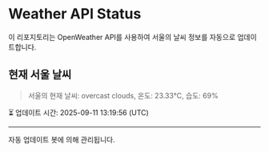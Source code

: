 
# Weather API Status

이 리포지토리는 OpenWeather API를 사용하여 서울의 날씨 정보를 자동으로 업데이트합니다.

## 현재 서울 날씨
> 서울의 현재 날씨: overcast clouds, 온도: 23.33°C, 습도: 69%

⏳ 업데이트 시간: 2025-09-11 13:19:56 (UTC)

---
자동 업데이트 봇에 의해 관리됩니다.
